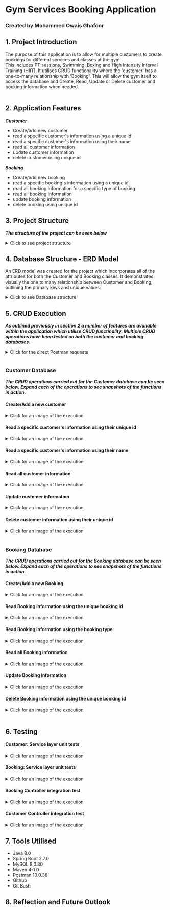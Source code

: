 # Gym Services Booking Application
### Created by Mohammed Owais Ghafoor

## 1. Project Introduction

The purpose of this application is to allow for multiple customers to create bookings for different services and classes at the gym.<br> This includes PT sessions, Swimming, Boxing and High Intensity Interval Training (HIIT). It utilises CRUD functionality where the 'customer' has a one-to-many relationship with 'Booking'. 
This will allow the gym itself to access the database and Create, Read, Update or Delete customer and booking information when needed.<br>
<br>

## 2. Application Features

***Customer***

* Create/add new customer <br>
* read a specific customer's information using a unique id <br>
* read a specific customer's information using their name <br>
* read all customer information <br>
* update customer information <br>
* delete customer using unique id <br>


***Booking***

* Create/add new booking <br>
* read a specific booking's information using a unique id <br>
* read all booking information for a specific type of booking <br>
* read all booking information <br>
* update booking information <br>
* delete booking using unique id <br>


## 3. Project Structure

***The structure of the project can be seen below***
<br>

<details>
<summary>Click to see project structure</summary>
<p align="center">
<img width="550" src=imgs/Project-Structure.jpg>
</p>
</details>

## 4. Database Structure - ERD Model

An ERD model was created for the project which incorporates all of the attributes for both the Customer and Booking classes. It demonstrates visually the one to many relationship between Customer and Booking, outlining the primary keys and unique values.<br>

<details>
<summary>Click to see Database structure</summary>
<br>
<p align="center">
<img width="550" src=imgs/Database-Diagram.jpg>
</p>
</details>

## 5. CRUD Execution

***As outlined previously in section 2 a number of features are available within the application which utilise CRUD functinality. Multiple CRUD operations have been tested on both the customer and booking databases.*** <br>

<details>
<summary>Click for the direct Postman requests</summary>

shorturl.at/suwRT

</details>

<br> 

### Customer Database

***The CRUD operations carried out for the Customer database can be seen below. Expand each of the operations to see snapshots of the functions in action.***<br>

#### Create/Add a new customer <br> 
<details>
<summary>Click for an image of the execution</summary>
<img width="550" src=imgs/Customer-CreateAdd.jpg>
</details>

#### Read a specific customer's information using their unique id <br> 
<details>
<summary>Click for an image of the execution</summary>
<img width="550" src=imgs/Customer-ReadByID.jpg>
</details>

#### Read a specific customer's information using their name <br> 
<details>
<summary>Click for an image of the execution</summary>
<img width="550" src=imgs/Customer-ReadByName.jpg>
</details>

#### Read all customer information <br> 
<details>
<summary>Click for an image of the execution</summary>
<img width="550" src=imgs/Customer-ReadallCustomers.jpg>
</details>

#### Update customer information <br> 
<details>
<summary>Click for an image of the execution</summary>
<img width="550" src=imgs/Customer-Update.jpg>
</details>

#### Delete customer information using their unique id <br> 
<details>
<summary>Click for an image of the execution</summary>
<img width="550" src=imgs/Customer-DeleteByID.jpg>
</details>

<br> 

### Booking Database

***The CRUD operations carried out for the Booking database can be seen below. Expand each of the operations to see snapshots of the functions in action.***<br>

#### Create/Add a new Booking <br> 
<details>
<summary>Click for an image of the execution</summary>
<img width="550" src=imgs/Booking-CreateAdd.jpg>
</details>

#### Read Booking information using the unique booking id <br> 
<details>
<summary>Click for an image of the execution</summary>
<img width="550" src=imgs/Booking-ReadByID.jpg>
</details>

#### Read Booking information using the booking type <br> 
<details>
<summary>Click for an image of the execution</summary>
<img width="550" src=imgs/Booking-ReadByType.jpg>
</details>

#### Read all Booking information <br> 
<details>
<summary>Click for an image of the execution</summary>
<img width="550" src=imgs/Booking-ReadAllBookings.jpg>
</details>

#### Update Booking information <br> 
<details>
<summary>Click for an image of the execution</summary>
<img width="550" src=imgs/Booking-Update.jpg>
</details>

#### Delete Booking information using the unique booking id <br> 
<details>
<summary>Click for an image of the execution</summary>
<img width="550" src=imgs/Booking-DeleteByID.jpg>
</details>

<br>

## 6. Testing

#### Customer: Service layer unit tests <br> 
<details>
<summary>Click for an image of the execution</summary>
<img width = 550 src=imgs/CustomerServiceUnitTest.jpg> <br>
</details>

#### Booking: Service layer unit tests <br> 
<details>
<summary>Click for an image of the execution</summary>
<img width = 550 src=imgs/BookingServiceUnitTest.jpg> <br>
</details>

#### Booking Controller integration test <br>
<details>
<summary>Click for an image of the execution</summary>
<img width = 550 src=[------------------------------]> <br>
</details>

#### Customer Controller integration test <br>
<details>
<summary>Click for an image of the execution</summary>
<img width = 550 src=[------------------------------]> <br>
</details>

## 7. Tools Utilised

* Java 8.0 <br>
* Spring Boot 2.7.0 <br>
* MySQL 8.0.30 <br>
* Maven 4.0.0 <br>
* Postman 10.0.38 <br>
* Github <br>
* Git Bash <br>

## 8. Reflection and Future Outlook

